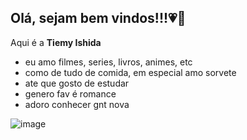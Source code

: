 ## Olá, sejam bem vindos!!!💗👋

Aqui é a **Tiemy Ishida**

- eu amo filmes, series, livros, animes, etc
- como de tudo de comida, em especial amo sorvete
- ate que gosto de estudar
- genero fav é romance
- adoro conhecer gnt nova

![image](https://github.com/tih-ishida/tih-ishida/assets/170647580/c16cd8f4-8116-4902-957a-575ac68b9057)

